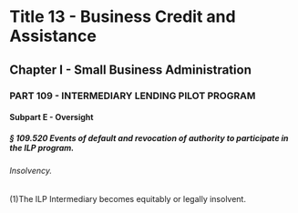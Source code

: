 
# Title 13 - Business Credit and Assistance
## Chapter I - Small Business Administration
### PART 109 - INTERMEDIARY LENDING PILOT PROGRAM
#### Subpart E - Oversight
##### § 109.520 Events of default and revocation of authority to participate in the ILP program.
###### Insolvency.

(1)The ILP Intermediary becomes equitably or legally insolvent.
